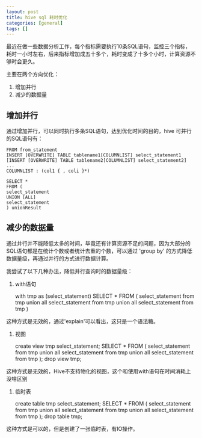 ```yaml
---
layout: post
title: hive sql 耗时优化
categories: [general]
tags: []
---
```


最近在做一些数据分析工作，每个指标需要执行10条SQL语句，监控三个指标，耗时一小时左右，后来指标增加成五十多个，耗时变成了十多个小时，计算资源不够时会更久。

主要在两个方向优化：

1. 增加并行
1. 减少的数据量

## 增加并行

通过增加并行，可以同时执行多条SQL语句，达到优化时间的目的，hive 可并行的SQL语句有：

    FROM from_statement
    INSERT [OVERWRITE] TABLE tablename1[COLUMNLIST] select_statement1
    [INSERT [OVERWRITE] TABLE tablename2[COLUMNLIST] select_statement2] ...
    COLUMNLIST : (col1 { , coli }*)

    SELECT *
    FROM (
    select_statement
    UNION [ALL]
    select_statement
    ) unionResult

## 减少的数据量

通过并行并不能降低太多的时间，毕竟还有计算资源不足的问题，因为大部分的SQL语句都是在统计个数或者统计去重的个数，可以通过 'group by' 的方式降低数据量级，再通过并行的方式进行数据计算。

我尝试了以下几种办法，降低并行查询时的数据量级：

1. with语句

    with tmp as (select_statement)
    SELECT * FROM (
        select_statement from tmp
        union all
        select_statement from tmp
        union all
        select_statement from tmp
    )

这种方式是无效的，通过'explain'可以看出，这只是一个语法糖。

1. 视图

    create view tmp select_statement;
    SELECT * FROM (
        select_statement from tmp
        union all
        select_statement from tmp
        union all
        select_statement from tmp
    );
    drop view tmp;

这种方式是无效的，Hive不支持物化的视图，这个和使用with语句在时间消耗上没啥区别

1. 临时表

    create table tmp select_statement;
    SELECT * FROM (
        select_statement from tmp
        union all
        select_statement from tmp
        union all
        select_statement from tmp
    );
    drop table tmp;

这种方式是可以的，但是创建了一张临时表，有IO操作。

